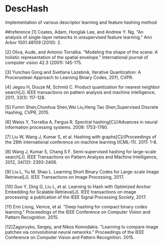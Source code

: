 # DescHash
Implementation of various descriptor learning and feature hashing method

##reference
[1] Coates, Adam, Honglak Lee, and Andrew Y. Ng. "An analysis of single-layer networks in unsupervised feature learning." Ann Arbor 1001.48109 (2010): 2.

[2] Oliva, Aude, and Antonio Torralba. "Modeling the shape of the scene: A holistic representation of the spatial envelope." International journal of computer vision 42.3 (2001): 145-175. 

[3] Yunchao Gong and Svetlana Lazebnik, Iterative Quantization: A Procerustean Approach to Learning Binary Codes, 2011, CVPR.

[4] Jegou H, Douze M, Schmid C. Product quantization for nearest neighbor search[J]. IEEE transactions on pattern analysis and machine intelligence, 2011, 33(1): 117-128.

[5] Fumin Shen,Chunhua Shen,Wei Liu,Heng Tao Shen,Supervised Discrete Hashing, CVPR, 2015. 

[6] Weiss Y, Torralba A, Fergus R. Spectral hashing[C]//Advances in neural information processing systems. 2009: 1753-1760.

[7] Liu W, Wang J, Kumar S, et al. Hashing with graphs[C]//Proceedings of the 28th international conference on machine learning (ICML-11). 2011: 1-8.

[8] Wang J, Kumar S, Chang S F. Semi-supervised hashing for large-scale search[J]. IEEE Transactions on Pattern Analysis and Machine Intelligence, 2012, 34(12): 2393-2406.

[9] Liu L, Yu M, Shao L. Learning Short Binary Codes for Large-scale Image Retrieval[J]. IEEE Transactions on Image Processing, 2017.

[10] Guo Y, Ding G, Liu L, et al. Learning to Hash with Optimized Anchor Embedding for Scalable Retrieval[J]. IEEE transactions on image processing: a publication of the IEEE Signal Processing Society, 2017.

[11] Erin Liong, Venice, et al. "Deep hashing for compact binary codes learning." Proceedings of the IEEE Conference on Computer Vision and Pattern Recognition. 2015.

[12]Zagoruyko, Sergey, and Nikos Komodakis. "Learning to compare image patches via convolutional neural networks." Proceedings of the IEEE Conference on Computer Vision and Pattern Recognition. 2015.


